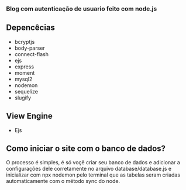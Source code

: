 <h3>Blog com autenticação de usuario feito com node.js</h3>

<h2>Depencêcias</h2>
<ul>
    <li>bcryptjs</li>
    <li>body-parser</li>
    <li>connect-flash</li>
    <li>ejs</li>
    <li>express</li>
    <li>moment</li>
    <li>mysql2</li>
    <li>nodemon</li>
    <li>sequelize</li>
    <li>slugify</li>
</ul>

<h2>View Engine</h2>
<ul>
    <li>Ejs</li>
</ul>

<h2>Como iniciar o site com o banco de dados?</h2>

<p>
O processo é simples, é só voçê criar seu banco de dados e adicionar a configurações dele corretamente no arquivo database/database.js e inicializar com npx nodemon pelo terminal que as tabelas seram criadas automaticamente com o método sync do node.</p>

